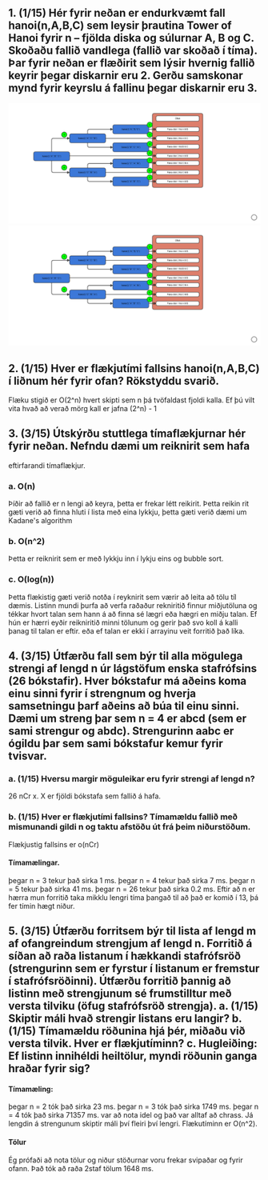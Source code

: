 
## 1. (1/15) Hér fyrir neðan er endurkvæmt fall hanoi(n,A,B,C) sem leysir þrautina Tower of Hanoi fyrir n – fjölda diska og súlurnar A, B og C. Skoðaðu fallið vandlega (fallið var skoðað í tíma). Þar fyrir neðan er flæðirit sem lýsir hvernig fallið keyrir þegar diskarnir eru 2. Gerðu samskonar mynd fyrir keyrslu á fallinu þegar diskarnir eru 3.

![alt text](https://github.com/Robertingi00/FORR3RR05DU/blob/master/Skilavekrefni_3/flowchart.png)
<img src="https://github.com/Robertingi00/FORR3RR05DU/blob/master/Skilavekrefni_3/flowchart.png">

## 2. (1/15) Hver er flækjutími fallsins hanoi(n,A,B,C) í liðnum hér fyrir ofan? Rökstyddu svarið.

Flæku stigið er O(2^n) hvert skipti sem n þá tvöfaldast fjoldi kalla. Ef þú vilt vita hvað að verað mörg kall er jafna (2^n) - 1


## 3. (3/15) Útskýrðu stuttlega tímaflækjurnar hér fyrir neðan. Nefndu dæmi um reiknirit sem hafa
eftirfarandi tímaflækjur.
### a. O(n)
Þíðir að fallið er n lengi að keyra, þetta er frekar létt reikirit. Þetta reikin rit gæti verið að finna hluti í lista með eina lykkju, þetta gæti verið dæmi um Kadane's algorithm
### b. O(n^2)
Þetta er reiknirit sem er með lykkju inn í lykju eins og bubble sort.
### c. O(log(n))
Þetta flækistig gæti verið notða í reyknirit sem værir að leita að tölu tíl dæmis. Listinn mundi þurfa að verfa raðaður rekniritið finnur miðjutöluna og tékkar hvort talan sem hann á að finna sé lægri eða hægri en miðju talan. Ef hún er hærri eyðir reikniritið minni tölunum og gerir það svo koll á kalli þanag til talan er eftir. eða ef talan er ekki í arrayinu veit forritið það líka.


## 4. (3/15) Útfærðu fall sem býr til alla mögulega strengi af lengd n úr lágstöfum enska stafrófsins (26 bókstafir). Hver bókstafur má aðeins koma einu sinni fyrir í strengnum og hverja samsetningu þarf aðeins að búa til einu sinni. Dæmi um streng þar sem n = 4 er abcd (sem er sami strengur og abdc). Strengurinn aabc er ógildu þar sem sami bókstafur kemur fyrir tvisvar.

### a. (1/15) Hversu margir möguleikar eru fyrir strengi af lengd n?
26 nCr x. X er fjöldi bókstafa sem fallið á hafa.

### b. (1/15) Hver er flækjutími fallsins? Tímamældu fallið með mismunandi gildi n og taktu afstöðu út frá þeim niðurstöðum.
Flækjustig fallsins er o(nCr)

#### Tímamælingar.
þegar n = 3 tekur það sirka 1 ms.
þegar n = 4 tekur það sirka 7 ms.
þegar n = 5 tekur það sirka 41 ms.
þegar n = 26 tekur það sirka 0.2 ms.
Eftir að n er hærra mun forritið taka mikklu lengri tíma þangað til að það er komið í 13, þá fer tímin hægt niður.



## 5. (3/15) Útfærðu forritsem býr til lista af lengd m af ofangreindum strengjum af lengd n. Forritið á síðan að raða listanum í hækkandi stafrófsröð (strengurinn sem er fyrstur í listanum er fremstur í stafrófsröðinni). Útfærðu forritið þannig að listinn með strengjunum sé frumstilltur með versta tilviku (öfug stafrófsröð strengja). a. (1/15) Skiptir máli hvað strengir listans eru langir? b. (1/15) Tímamældu röðunina hjá þér, miðaðu við versta tilvik. Hver er flækjutíminn? c. Hugleiðing: Ef listinn innihéldi heiltölur, myndi röðunin ganga hraðar fyrir sig?

#### Tímamæling:
þegar n = 2 tók það sirka 23 ms.
þegar n = 3 tók það sirka 1749 ms.
þegar n = 4 tók það sirka 71357 ms.
var að nota idel og það var alltaf að chrass. Já lengdin á strengunum skiptir máli því fleiri því lengri. Flækutíminn er O(n^2).


#### Tölur

Ég prófaði að nota tölur og niður stöðurnar voru frekar svipaðar og fyrir ofann. Það tók að raða 2staf tölum 1648 ms. 

